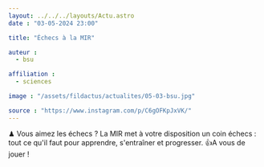 ```yaml
---
layout: ../../../layouts/Actu.astro
date : "03-05-2024 23:00"

title: "Échecs à la MIR"

auteur :
  - bsu

affiliation :
  - sciences

image : "/assets/fildactus/actualites/05-03-bsu.jpg"

source : "https://www.instagram.com/p/C6gOFKpJxVK/"
---
```


♟ Vous aimez les échecs ? La MIR met à votre disposition un coin échecs : tout ce qu'il faut pour apprendre, s'entraîner et progresser. 👍A vous de jouer !
